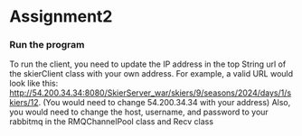 # Assignment2

### Run the program 
To run the client, you need to update the IP address in the top String url of the skierClient class with your own address. For example, a valid URL would look like this: http://54.200.34.34:8080/SkierServer_war/skiers/9/seasons/2024/days/1/skiers/12. (You would need to change 54.200.34.34 with your address)
Also, you would need to change the host, username, and password to your rabbitmq in the RMQChannelPool class and Recv class 
